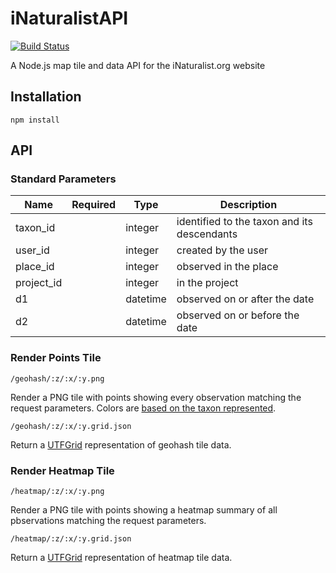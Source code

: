 iNaturalistAPI
==============

[![Build Status](https://travis-ci.org/inaturalist/iNaturalistAPI.svg?branch=master)](https://travis-ci.org/inaturalist/iNaturalistAPI)

A Node.js map tile and data API for the iNaturalist.org website

Installation
------------
```
npm install
```

API
---
### Standard Parameters

Name | Required | Type | Description
-----|----------|------|-------------
taxon_id||integer|identified to the taxon and its descendants
user_id||integer|created by the user
place_id||integer|observed in the place
project_id||integer|in the project
d1||datetime|observed on or after the date
d2||datetime|observed on or before the date

### Render Points Tile
```
/geohash/:z/:x/:y.png
```
Render a PNG tile with points showing every observation matching the request parameters. Colors are [based on the taxon represented](http://www.inaturalist.org/pages/help#mapsymbols).

```
/geohash/:z/:x/:y.grid.json
```
Return a [UTFGrid](https://github.com/mapbox/utfgrid-spec) representation of geohash tile data.

### Render Heatmap Tile
```
/heatmap/:z/:x/:y.png
```
Render a PNG tile with points showing a heatmap summary of all pbservations matching the request parameters.

```
/heatmap/:z/:x/:y.grid.json
```
Return a [UTFGrid](https://github.com/mapbox/utfgrid-spec) representation of heatmap tile data.
